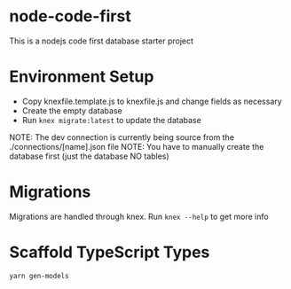 # node-code-first
This is a nodejs code first database starter project

# Environment Setup
- Copy knexfile.template.js to knexfile.js and change fields as necessary
- Create the empty database
- Run `knex migrate:latest` to update the database

NOTE: The dev connection is currently being source from the ./connections/[name].json file
NOTE: You have to manually create the database first (just the database NO tables)

# Migrations
Migrations are handled through knex. Run `knex --help` to get more info

# Scaffold TypeScript Types
`yarn gen-models`
